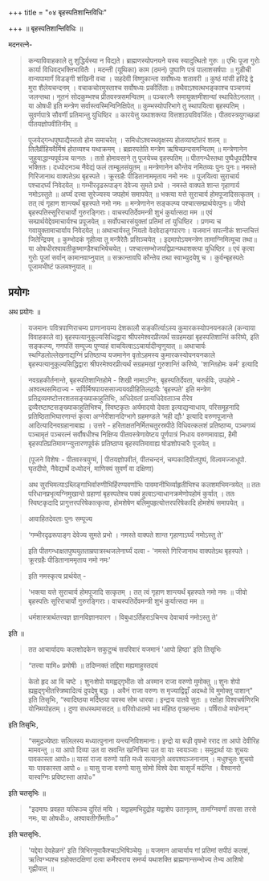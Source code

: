 +++
title = "०४ बृहस्पतिशान्तिविधिः"

+++
॥ बृहस्पतिशान्तिविधिः ॥

मदनरत्ने-

> कन्याविवाहकाले तु शुद्धिर्यस्या न विद्यते।
ब्राह्मणस्योपनयने यस्य स्यादुत्थितो गुरुः ॥
एभिः पूजा गुरोः कार्या विधिवद्भक्तिभावितैः ।
मदन्ती (यूथिका) काम (दमनं) पुष्पाणि पत्रं पालाशसर्षपाः ॥
गुडीची वान्यपामार्गं विडङ्गी शंखिनी वचा ।
सहदेवी विष्णुकान्ता सर्वोषध्यः शतावरी ॥
कुष्ठं मांसी हरिद्रे द्वे मुरा शैलेयचन्दनम् ।
वचाकचोरमुस्ताश्च सर्वोषध्यः प्रकीर्तिताः॥
तथैवाऽश्वत्थभङ्काश्च पञ्चगव्यं जलन्तथा।
नूतनं सोदकुम्भश्च प्रीतवस्त्रसमन्वितम् ॥
पञ्चरत्नैः समायुक्तमीशान्यां स्थापितेऽनलात् ।
या ओषधी इति मन्त्रेण सर्वास्त्वस्मिन्विनिक्षिपेत् ॥
कुम्भस्योपरिभागे तु स्थापयित्वा बृहस्पतिम् ।
सुवर्णपात्रे सौवर्णी प्रतिमान्तु युधिष्ठिर ॥
कारयेत्तु यथाशक्त्या वित्तशाठ्यविवर्जितः।
पीतवस्त्रयुगच्छन्नां पीतयज्ञोपवीतिनीम् ॥

> पूजयेद्गन्धपुष्पाद्यैस्ततो होम समाचरेत् ।
समिधोऽश्वस्थवृक्षस्य होतव्याष्टोतरं शतम् ॥
तिलैर्व्रीहियवैर्मिश्रं होतव्यश्च यथाक्रमम् ।
ब्रह्मस्पतेति मन्त्रेण ऋषिच्छन्दसमन्वितम् ॥
मन्त्रेणानेन जुहुयाद्धान्यपूर्वञ्च यत्नतः ।
ततो होमावसाने तु पूजयेच्च वृहस्पतिम् ॥
पीतगन्धैस्तथा पुष्पैधूपदीपैश्च भक्तितः।
दध्योदनञ्च नैवेद्यं फलं ताम्बूलसंयुतम् ॥
मन्त्रेणानेन कौन्तेय नमितव्यः पुनः पुनः॥
नमस्ते गिरिजानाथ वाक्पतेऽथ बृहस्पते ।
क्रूरग्रहैः पीडितानाममृताय नमो नमः ॥
पूजयित्वा सुराचार्य पश्चादर्घ्यं निवेदयेत् ॥
गम्भीरदृढरूपाङ्ग देवेज्य सुमते प्रभो ।
नमस्ते वाक्पते शान्त गृहाणार्य नमोऽस्तुते ॥
अर्घ्यं दत्त्वा सुरेज्यस्य जपहोमं समापयेत् ॥
भक्त्या यत्ते सुराचार्य होमपूजादिसत्कृतम् ।
तत् त्वं गृहाण शान्त्यर्थं बृहस्पते नमो नमः ॥
मन्त्रेणानेन सङ्कल्प्य पश्चात्सम्प्रार्थयेत्पुनः॥
जीवो बृहस्पतिस्सूरिराचार्यो गुरुरङ्गिराः।
वाचस्पतिर्देवमन्त्री शुभं कुर्यात्सदा मम ॥
एवं सम्प्रार्थयेद्देवमाचार्यश्च प्रपूजयेत् ॥
सर्वोपचारसंयुक्तां प्रतिमां तां युधिष्ठिर ।
प्रणम्य च गवायुक्तामाचार्याय निवेदयेत् ॥
अथाचार्यस्तु नियतो वेदवेदाङ्गपारगः।
यजमानं सपत्नीकं शान्तचित्तं जितेन्द्रियम् ॥
कुम्भोदकं गृहीत्वा तु मन्त्रैरेतैः प्रसिञ्चयेत् ।
इदमापोऽयमन्त्रेण तामाग्निमित्यूचा तथा॥
या ओषधीरश्वावतीकूष्माण्डैश्चाभिषेचयेत् ।
पश्चात्सम्भोजयद्विप्रान्यथाशक्त्या युधिष्ठिर ॥
एवं कृत्वा गुरोः पूजां सर्वान् कामानवाप्नुयात् ॥
सक्रान्तावपि कौन्तेय तथा स्वाभ्युदयेषु च ।
कुर्वन्बृहस्पतेः पूजामभीष्टं फलमश्नुयात् ॥

## प्रयोगः

अथ प्रयोगः ॥

> यजमानः पवित्रपाणिराचम्य प्राणानायम्य देशकालौ सङ्कीर्त्याऽस्य कुमारकस्योपनयनकाले (कन्याया विवाहकाले वा) बृहस्पत्यानुकूल्यसिध्दिद्वारा श्रीपरमेश्वरप्रीत्यर्थं सग्रहमखां बृहस्पतिशान्तिं करिष्ये, इति सङ्कल्प्य, गणपतिं सम्पूज्य पुण्याहं वाचयित्वाऽऽचार्यादीन्वृणुयात् ॥ अथाचार्यः स्थण्डिलोल्लेखनाद्यग्निं प्रतिष्ठाप्य यजमानेन वृतोऽहमस्य कुमारकस्योपनयनकाले बृहस्पत्यानुकूल्यसिद्धिद्वारा श्रीपरमेश्वरप्रीत्यर्थं सग्रहमखां गुरुशान्तिं करिष्ये, 'शान्तिहोमः कर्म' इत्यादि

> नवग्रहकीर्तनान्ते, बृहस्पतिशान्तिहोमे - शिखी नामाऽग्निः, बृहस्पतिर्देवता, चरुर्हविः, उपहोमे - अश्वत्थसमिदाज्य - सर्पिर्मिश्रपायससाज्ययवव्रीहितिलद्रव्यैः ‘बृहस्पते' इति मन्त्रेण प्रतिद्रव्यमष्टोत्तरशतसङ्ख्याकाहुतिभिः, अधिदेवतां प्रत्यधिदेवताञ्च तैरेव द्रव्यैरष्टाष्टसङ्ख्याकाहुतिभिश्च, स्विष्टकृतः अर्यमादयो देवता इत्याद्यन्वाधाय, परिसमूहनादि प्रतिष्ठिताभिघारणान्तं कृत्वा अग्नेरीशानदिग्भागे ग्रहमण्डले ‘मही द्यौः' इत्यादि वरुणपूजान्ते आदित्यादिनवग्रहानाबाह्य । उत्तरे - हरिताक्षतनिर्मितचतुरस्रपीठे विधिवत्कलशं प्रतिष्ठाप्य, पञ्चगव्यं पञ्चामृतं पञ्चरत्नं सर्वौषधीश्च निक्षिप्य पीतवस्त्रेणावेष्टय पूर्णपात्रं निधाय वरुणमावाह्य, हैमी बृहस्पतिप्रतिमामग्न्युत्तारणपूर्वकं प्रतिष्ठाप्य बृहस्पतिमावाह्य षोडशोपचारैः पूजयेत् ॥

> (पूजने विशेषः - पीतवस्त्रयुग्मं, | पीतयज्ञोपवीतं, पीतचन्दनं, चम्पकादिपीतपुष्पं, विल्वमज्जाधूपो. घृतदीपो, नैवेद्यार्थे दध्योदनं, माणिक्यं सुवर्णं वा दक्षिणा)

> अथ सुरभिमत्याऽब्लिङ्गाभिर्वारुणीभिर्हिरण्यवर्णाभिः पावमानीभिर्व्याहृतीभिश्च कलशमभिमन्त्रयेत् ॥ ततः परिधानप्रभृत्यग्निमुखान्ते ग्रहाणां बृहस्पतेश्च पक्वं हुत्वाऽन्वाधानक्रमेणोपहोमं कुर्यात् । ततः स्विष्टकृदादि प्रागुत्तरपरिषेकात्कृत्वा, होमशेषेण बलिमुपहृत्योत्तरपरिषेकादि होमशेषं समापयेत् ॥

> आवाहितदेवताः पुनः सम्पूज्य

> ‘गम्भीरदृढरूपाङ्ग देवेज्य सुमते प्रभो ।
नमस्ते वाक्पते शान्त गृहाणाऽर्घ्यं नमोऽस्तु ते'

> इति पीतगन्धाक्षतपुष्पयुतताम्रपात्रस्थजलेनार्घ्यं दत्वा -
'नमस्ते गिरिजानाथ वाक्पतेऽथ बृहस्पते ।
क्रूरग्रहैः पीडितानाममृताय नमो नमः'

> इति नमस्कृत्य प्रार्थयेत् -

> 'भक्त्या यत्ते सुराचार्य होमपूजादि सत्कृतम् ।
तत् त्वं गृहाण शान्त्यर्थं बृहस्पते नमो नमः ॥
जीवो बृहस्पतिः सूरिराचार्यो गुरुरङ्गिराः।
वाचस्पतिर्देवमन्त्री शुभं कुर्यात्सदा मम ॥

> धर्मशास्त्रार्थतत्त्वज्ञ ज्ञानविज्ञानपारग ।
विबुधाऽर्तिहराऽचिन्त्य देवाचार्य नमोऽस्तु ते'

इति ॥

> तत आचार्यादयः कलशोदकेन सकुटुम्बं सपरिवारं यजमानं 'आपो हिष्ठा' इति तिसृृभिः

> “तत्त्वा यामि० प्रमोषीः ॥ तदिम्नक्तं तद्दिवा मह्यमाहुस्तदयं

> केतो हृद आ वि चष्टे । शुनःशेपो यमह्वद्गृभीतः सो अस्मान राजा वरुणो मुमोक्तु ॥ शुनः शेपो ह्यह्वद्गृभीतस्त्रिष्वादित्यं दुपदेषु बद्धः । अवैनं राजा वरुणः स मृज्याद्विद्वाँ अदब्धो वि मुमोक्तु पाशान्" इति तिसृभिः, “स्वादिष्ठया मर्दिष्ठया पवस्व सोम धारया। इन्द्राय पातवे सुतः ॥ रक्षोहा विश्वचर्षणिरभि योनिमयोहतम् । दुणा सधस्थमासदत् ॥ वरिवोधातमो भव मंहिष्ठ वृत्रहन्तमः । पर्षिराधो मघोनाम्”

इति तिसृभिः,

> “समुद्रज्येष्ठाः सलिलस्य मध्यात्पुनाना यन्त्यनिविशमानाः। इन्द्रो या बज्री वृषभो रराद ता आपो देवीरिह मामवन्तु ॥ या आपो दिव्या उत वा स्रवन्ति खनित्रिमा उत वा याः स्वयञ्जाः। समुद्रार्था याः शुचयः पावकास्ता आपो०॥ यासां राजा वरुणो याति मध्ये सत्यानृते अवपश्यञ्जनानाम् । मधुश्चुतः शुचयो याः पावकास्ता
आपो ० ॥ यासु राजा वरुणो यासु सोमो विश्वे देवा यासूर्जं मर्दन्ति । वैश्वानरो यास्वग्निः प्रविष्टस्ता आपो०"

इति चतसृभिः ॥

> "इदमापः प्रवहत यत्किञ्च दुरितं मयि । यद्वाहमभिदुद्रोह यद्वाशेप उतानृतम्, तामग्निवर्णां तपसा तरसे नमः, या ओषधीः०, अश्वावतीर्गोमतीः०”

इति चतसृभिः.

> 'यद्देवा देवहेळनं' इति त्रिभिरनुवाकैश्चाऽभिषिञ्चेयुः ॥ यजमान आचार्याय गां प्रतिमां सपीठं कलशं, ऋत्विग्भ्यश्च ग्रहोक्तदक्षिणां दत्वा कर्मेश्वराय समर्प्य यथाशक्ति ब्राह्मणान्सम्भोज्य तेभ्य आशिषो गृह्णीयात् ॥
